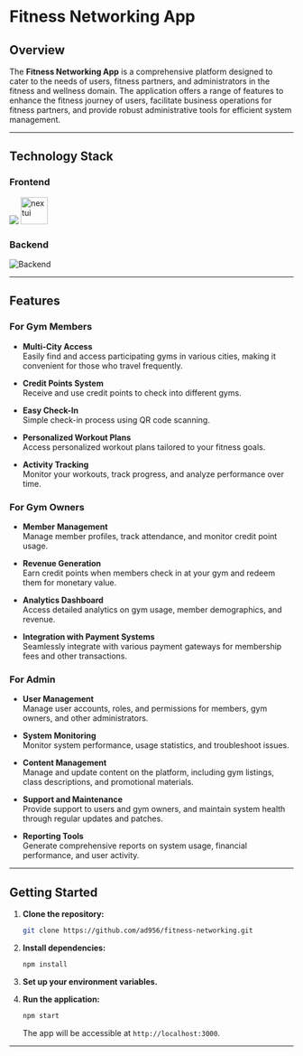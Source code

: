 # Fitness Networking App

## Overview

The **Fitness Networking App** is a comprehensive platform designed to cater to the needs of users, fitness partners, and administrators in the fitness and wellness domain. The application offers a range of features to enhance the fitness journey of users, facilitate business operations for fitness partners, and provide robust administrative tools for efficient system management.

---

## Technology Stack

### Frontend

<p>
  <img src="https://skillicons.dev/icons?i=react,tailwindcss,redux,nginx&perline=10&theme=dark" />
  <img src="https://avatars.githubusercontent.com/u/86160567?s=280&v=4" height="48" width="48" alt="nextui" />
</p>

### Backend

![Backend](https://skillicons.dev/icons?i=nodejs,expressjs,sequelize,redis,mysql&perline=10&theme=dark)

---

## Features

### For Gym Members

- **Multi-City Access**  
  Easily find and access participating gyms in various cities, making it convenient for those who travel frequently.

- **Credit Points System**  
  Receive and use credit points to check into different gyms.

- **Easy Check-In**  
  Simple check-in process using QR code scanning.

- **Personalized Workout Plans**  
  Access personalized workout plans tailored to your fitness goals.

- **Activity Tracking**  
  Monitor your workouts, track progress, and analyze performance over time.

### For Gym Owners

- **Member Management**  
  Manage member profiles, track attendance, and monitor credit point usage.

- **Revenue Generation**  
  Earn credit points when members check in at your gym and redeem them for monetary value.

- **Analytics Dashboard**  
  Access detailed analytics on gym usage, member demographics, and revenue.

- **Integration with Payment Systems**  
  Seamlessly integrate with various payment gateways for membership fees and other transactions.

### For Admin

- **User Management**  
  Manage user accounts, roles, and permissions for members, gym owners, and other administrators.

- **System Monitoring**  
  Monitor system performance, usage statistics, and troubleshoot issues.

- **Content Management**  
  Manage and update content on the platform, including gym listings, class descriptions, and promotional materials.

- **Support and Maintenance**  
  Provide support to users and gym owners, and maintain system health through regular updates and patches.

- **Reporting Tools**  
  Generate comprehensive reports on system usage, financial performance, and user activity.

---

## Getting Started

1. **Clone the repository:**

   ```bash
   git clone https://github.com/ad956/fitness-networking.git
   ```

2. **Install dependencies:**

   ```bash
   npm install
   ```

3. **Set up your environment variables.**

4. **Run the application:**

   ```bash
   npm start
   ```

   The app will be accessible at `http://localhost:3000`.

---
